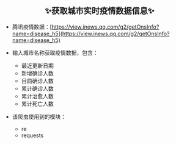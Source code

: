 ## <center>✨获取城市实时疫情数据信息✨</center>
 - 腾讯疫情数据：[https://view.inews.qq.com/g2/getOnsInfo?name=disease_h5](https://view.inews.qq.com/g2/getOnsInfo?name=disease_h5)

 - 输入城市名称获取疫情数据，包含：
    - 最近更新日期
    - 新增确诊人数
    - 目前确诊人数
    - 累计确诊人数
    - 累计治愈人数
    - 累计死亡人数
 - 该爬虫使用到的模块：
	 - re
	 - requests
